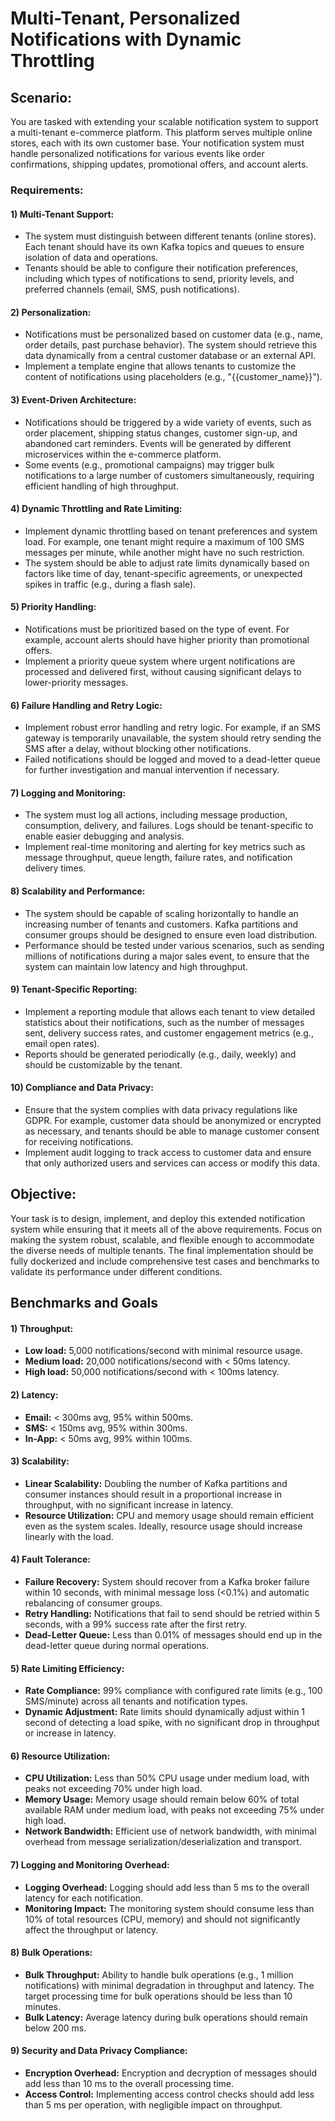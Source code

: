# Multi-Tenant, Personalized Notifications with Dynamic Throttling

## Scenario:

You are tasked with extending your scalable notification system to support a multi-tenant e-commerce platform. This platform serves multiple online stores, each with its own customer base. Your notification system must handle personalized notifications for various events like order confirmations, shipping updates, promotional offers, and account alerts.

### Requirements:

#### 1) **Multi-Tenant Support:**

- The system must distinguish between different tenants (online stores). Each tenant should have its own Kafka topics and queues to ensure isolation of data and operations.
- Tenants should be able to configure their notification preferences, including which types of notifications to send, priority levels, and preferred channels (email, SMS, push notifications).

#### 2) **Personalization:**

- Notifications must be personalized based on customer data (e.g., name, order details, past purchase behavior). The system should retrieve this data dynamically from a central customer database or an external API.
- Implement a template engine that allows tenants to customize the content of notifications using placeholders (e.g., "{{customer_name}}").

#### 3) **Event-Driven Architecture:**

- Notifications should be triggered by a wide variety of events, such as order placement, shipping status changes, customer sign-up, and abandoned cart reminders. Events will be generated by different microservices within the e-commerce platform.
- Some events (e.g., promotional campaigns) may trigger bulk notifications to a large number of customers simultaneously, requiring efficient handling of high throughput.

#### 4) **Dynamic Throttling and Rate Limiting:**

- Implement dynamic throttling based on tenant preferences and system load. For example, one tenant might require a maximum of 100 SMS messages per minute, while another might have no such restriction.
- The system should be able to adjust rate limits dynamically based on factors like time of day, tenant-specific agreements, or unexpected spikes in traffic (e.g., during a flash sale).

#### 5) **Priority Handling:**

- Notifications must be prioritized based on the type of event. For example, account alerts should have higher priority than promotional offers.
- Implement a priority queue system where urgent notifications are processed and delivered first, without causing significant delays to lower-priority messages.

#### 6) **Failure Handling and Retry Logic:**

- Implement robust error handling and retry logic. For example, if an SMS gateway is temporarily unavailable, the system should retry sending the SMS after a delay, without blocking other notifications.
- Failed notifications should be logged and moved to a dead-letter queue for further investigation and manual intervention if necessary.

#### 7) **Logging and Monitoring:**

- The system must log all actions, including message production, consumption, delivery, and failures. Logs should be tenant-specific to enable easier debugging and analysis.
- Implement real-time monitoring and alerting for key metrics such as message throughput, queue length, failure rates, and notification delivery times.

#### 8) **Scalability and Performance:**

- The system should be capable of scaling horizontally to handle an increasing number of tenants and customers. Kafka partitions and consumer groups should be designed to ensure even load distribution.
- Performance should be tested under various scenarios, such as sending millions of notifications during a major sales event, to ensure that the system can maintain low latency and high throughput.

#### 9) **Tenant-Specific Reporting:**

- Implement a reporting module that allows each tenant to view detailed statistics about their notifications, such as the number of messages sent, delivery success rates, and customer engagement metrics (e.g., email open rates).
- Reports should be generated periodically (e.g., daily, weekly) and should be customizable by the tenant.

#### 10) **Compliance and Data Privacy:**

- Ensure that the system complies with data privacy regulations like GDPR. For example, customer data should be anonymized or encrypted as necessary, and tenants should be able to manage customer consent for receiving notifications.
- Implement audit logging to track access to customer data and ensure that only authorized users and services can access or modify this data.

## Objective:

Your task is to design, implement, and deploy this extended notification system while ensuring that it meets all of the above requirements. Focus on making the system robust, scalable, and flexible enough to accommodate the diverse needs of multiple tenants. The final implementation should be fully dockerized and include comprehensive test cases and benchmarks to validate its performance under different conditions.

## Benchmarks and Goals

#### 1) **Throughput:**

- **Low load:** 5,000 notifications/second with minimal resource usage.
- **Medium load:** 20,000 notifications/second with < 50ms latency.
- **High load:** 50,000 notifications/second with < 100ms latency.

#### 2) **Latency:**

- **Email:** < 300ms avg, 95% within 500ms.
- **SMS:** < 150ms avg, 95% within 300ms.
- **In-App:** < 50ms avg, 99% within 100ms.

#### 3) **Scalability:** 

- **Linear Scalability:** Doubling the number of Kafka partitions and consumer instances should result in a proportional increase in throughput, with no significant increase in latency.
- **Resource Utilization:** CPU and memory usage should remain efficient even as the system scales. Ideally, resource usage should increase linearly with the load.

#### 4) **Fault Tolerance:**

- **Failure Recovery:** System should recover from a Kafka broker failure within 10 seconds, with minimal message loss (<0.1%) and automatic rebalancing of consumer groups.
- **Retry Handling:** Notifications that fail to send should be retried within 5 seconds, with a 99% success rate after the first retry.
- **Dead-Letter Queue:** Less than 0.01% of messages should end up in the dead-letter queue during normal operations.

#### 5) **Rate Limiting Efficiency:**

- **Rate Compliance:** 99% compliance with configured rate limits (e.g., 100 SMS/minute) across all tenants and notification types.
- **Dynamic Adjustment:** Rate limits should dynamically adjust within 1 second of detecting a load spike, with no significant drop in throughput or increase in latency.

#### 6) **Resource Utilization:**

- **CPU Utilization:** Less than 50% CPU usage under medium load, with peaks not exceeding 70% under high load.
- **Memory Usage:** Memory usage should remain below 60% of total available RAM under medium load, with peaks not exceeding 75% under high load.
- **Network Bandwidth:** Efficient use of network bandwidth, with minimal overhead from message serialization/deserialization and transport.

#### 7) **Logging and Monitoring Overhead:**

- **Logging Overhead:** Logging should add less than 5 ms to the overall latency for each notification.
- **Monitoring Impact:** The monitoring system should consume less than 10% of total resources (CPU, memory) and should not significantly affect the throughput or latency.

#### 8) **Bulk Operations:**

- **Bulk Throughput:** Ability to handle bulk operations (e.g., 1 million notifications) with minimal degradation in throughput and latency. The target processing time for bulk operations should be less than 10 minutes.
- **Bulk Latency:** Average latency during bulk operations should remain below 200 ms.

#### 9) **Security and Data Privacy Compliance:**

- **Encryption Overhead:** Encryption and decryption of messages should add less than 10 ms to the overall processing time.
- **Access Control:** Implementing access control checks should add less than 5 ms per operation, with negligible impact on throughput.
